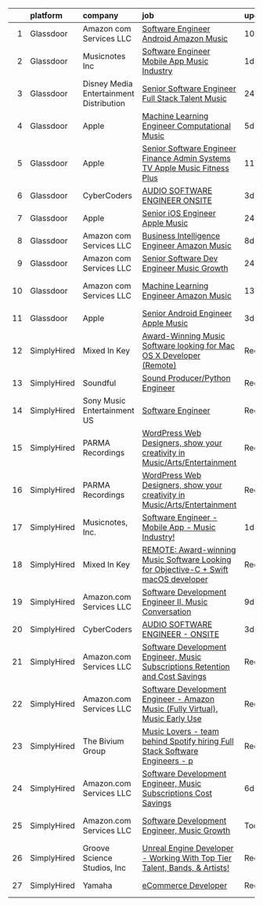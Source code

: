 

|    | platform    | company                                   | job                                                                                                                                                                                                                                                                                                                                                                                                                                                                                                                                                                                                                                                                                                                                                                                                                                                                                                                                                                                                                                                                                                                                                                                                                                                                                                                                                                                                                                                                       | update_time   | location                  |
|---:|:------------|:------------------------------------------|:--------------------------------------------------------------------------------------------------------------------------------------------------------------------------------------------------------------------------------------------------------------------------------------------------------------------------------------------------------------------------------------------------------------------------------------------------------------------------------------------------------------------------------------------------------------------------------------------------------------------------------------------------------------------------------------------------------------------------------------------------------------------------------------------------------------------------------------------------------------------------------------------------------------------------------------------------------------------------------------------------------------------------------------------------------------------------------------------------------------------------------------------------------------------------------------------------------------------------------------------------------------------------------------------------------------------------------------------------------------------------------------------------------------------------------------------------------------------------|:--------------|:--------------------------|
|  1 | Glassdoor   | Amazon com Services LLC                   | [Software Engineer   Android  Amazon Music](https://www.glassdoor.com/partner/jobListing.htm?pos=106&ao=1136043&s=58&guid=00000181dc980049b186beed84e0b574&src=GD_JOB_AD&t=SR&vt=w&cs=1_5e0b4a65&cb=1657263358271&jobListingId=1007966729991&jrtk=3-0-1g7e9g03mitli801-1g7e9g0482271000-cff1de847314a636-)                                                                                                                                                                                                                                                                                                                                                                                                                                                                                                                                                                                                                                                                                                                                                                                                                                                                                                                                                                                                                                                                                                                                                                | 10d           | Remote                    |
|  2 | Glassdoor   | Musicnotes  Inc                           | [Software Engineer   Mobile App   Music Industry ](https://www.glassdoor.com/partner/jobListing.htm?pos=101&ao=1110586&s=58&guid=00000181dc980049b186beed84e0b574&src=GD_JOB_AD&t=SR&vt=w&ea=1&cs=1_e9604a49&cb=1657263358271&jobListingId=1007987824386&cpc=9EDA28EADF1DF7F0&jrtk=3-0-1g7e9g03mitli801-1g7e9g0482271000-1b6a51fd5f23768c--6NYlbfkN0AzOvrGu_UugWgn3GqKRF9Dlu_Ew02IZ-2nOt7BxrJX_Sm7R0sRpg5LX2Nb3ovUgcnYc73xOuf68REcZa0Kn_pzjf71i3a3pP6O3dW382joGQgFGzVVVYzqps2-IhRZniP29t4VAJTZQ8QHqrseZo7y6MDfGq9xc5RAMu-9A1PJgbPLImkvemHIW5-Fnh5dMPbsagjlRf6fgHw028uCzALOEAJg7KoQ0cmmrQU9YJFtlrl9Ve2I0-21rmBwOU7kwwk4MK_HV3Ri8fs3xEs8vrKMNOgs5bYP1a2TDr5W3KTElbDVrDrUM8XSoE570wTffafrvM70OApedFPjNVuHHAF0OaGWywlhkyUczQbpeQEYXwaZ6RNvl2CZrw36wXKK3XPm6tN9ydVTh9MFXBjLrAC6HBYZzVzYB3uzOxznMYwaM-ONrKkryWqrOicIzhE6nsThz7ZhPnG1mMp32sGmPpH5l2EQg3BMrwWzpxG8cp6A_cb9NlZr5sM4yBAVnRZOmG81YDeTF6mUGw%3D%3D)                                                                                                                                                                                                                                                                                                                                                                                                                                                                                                                                                                   | 1d            | Madison, WI               |
|  3 | Glassdoor   | Disney Media   Entertainment Distribution | [Senior Software Engineer  Full Stack   Talent   Music](https://www.glassdoor.com/partner/jobListing.htm?pos=110&ao=1136043&s=58&guid=00000181dc980049b186beed84e0b574&src=GD_JOB_AD&t=SR&vt=w&cs=1_a83d214d&cb=1657263358272&jobListingId=1007989924594&jrtk=3-0-1g7e9g03mitli801-1g7e9g0482271000-728e65fc6a8cb306-)                                                                                                                                                                                                                                                                                                                                                                                                                                                                                                                                                                                                                                                                                                                                                                                                                                                                                                                                                                                                                                                                                                                                                    | 24h           | Glendale, CA              |
|  4 | Glassdoor   | Apple                                     | [Machine Learning Engineer  Computational Music](https://www.glassdoor.com/partner/jobListing.htm?pos=107&ao=1136043&s=58&guid=00000181dc980049b186beed84e0b574&src=GD_JOB_AD&t=SR&vt=w&cs=1_76eacc7e&cb=1657263358271&jobListingId=1007979225854&jrtk=3-0-1g7e9g03mitli801-1g7e9g0482271000-67f1049acc28ea52-)                                                                                                                                                                                                                                                                                                                                                                                                                                                                                                                                                                                                                                                                                                                                                                                                                                                                                                                                                                                                                                                                                                                                                           | 5d            | Portland, OR              |
|  5 | Glassdoor   | Apple                                     | [Senior Software Engineer   Finance   Admin Systems  TV   Apple Music  Fitness Plus ](https://www.glassdoor.com/partner/jobListing.htm?pos=104&ao=1110586&s=58&guid=00000181dc980049b186beed84e0b574&src=GD_JOB_AD&t=SR&vt=w&cs=1_33267131&cb=1657263358271&jobListingId=1007965233471&cpc=FB7E4A1762AE5BEC&jrtk=3-0-1g7e9g03mitli801-1g7e9g0482271000-ae0f27bdc28e0250--6NYlbfkN0BvKrLyj5gPmtZO9T8euul8TCxuuKNOtzRJOomxnwSEodTz2Bc-sPZlADHp0xxmf8VeuY8ylQRai-V3wvVX6caqz5RJ_LZ51DxmtvWx3a9Ex-8fRZnA-0QSTxhEYtCWdU7hfwLK5xjTM-lnW3XaidCgOmivPDNDQqkpJxlrl9kv1wT-wCg1QjQsVO3TiTttwtLzFn6GX5p4Gx6nIbkjJibZm0zU2MSMx49y_QORoRsNmk2Re0kwMz_MyKRogD6549Zb7QHy4rUz2ZJWfhW4V2M2Pr4icVboT3AniVWLP6fWtq7cwpuvvF4o3ZtPh1axoFnjMfZa3mygfrq8m5SrqrpffsRc3o0yyaMMjequalen5Xr7cYXhsWVbSjdWgyG75dsREyA-VzUdS4mGxAvpzFP7iX_rKi_louISJKpeYiIS_SCQCElJYF9kNXO40qcB-19IQFU_LUWdZVomshynkZXw4gmcVuZdTeQSLn3159NsIAzH1BS8eyn-wrii1sOfZfZ5taVuFnvQB2qAsujBVRquAXveScb4LblnRiN02F0u71jmxLTm1SJlt9CG1NUoS2qU4A6a3siyEwx3z2Zq4-X7OXjEbXqjb4r90m8wi9xWL0zc4ny6JOi10nDy0zXSh0uAkveBV5i372bVl50Wfqq37IsYZclViUJr4rhPKnZZwRSqbnnKcRrEgqw00H0A1OSucT-Q0h76PoAkr1vfW3qAOD68PY_m9uGWdW-bg6EWqGbOH3V5_qOk-sHcYA1W8C0dMkZ5t7okl6oNwWrx8lPWoKKgQLyYgAdxTgrkOMBeUPJYxcLAS6buL4_K-eWsY1Ll_lLV3jzldifEp_TzlrbGpey6gtrphozuKsRr5zAMzqF0BTBBgkesz8Jxfm3B5mtz76s366ObRpTsFTJsB-jq5BHHjgwJWotWQ9J7HE8uR6LPCrRVTennxlmUlJ3U5vI3nTJCx2_uMm7OYdxJeZazN8aiRKjWucPw7z9M1E0hDcyHRziRTTYRdAMbE43l3AMWqLS7gYm_4PHSAWc68Fcm) | 11d           | Austin, TX                |
|  6 | Glassdoor   | CyberCoders                               | [AUDIO SOFTWARE ENGINEER   ONSITE](https://www.glassdoor.com/partner/jobListing.htm?pos=105&ao=1110586&s=58&guid=00000181dc980049b186beed84e0b574&src=GD_JOB_AD&t=SR&vt=w&ea=1&cs=1_3b35b1a0&cb=1657263358271&jobListingId=1007982605566&cpc=2CAED5C921A5F994&jrtk=3-0-1g7e9g03mitli801-1g7e9g0482271000-16062b2427cf47f4--6NYlbfkN0CpFJQzrgRR8WqXWK1qKKEqALWJw739KlKqr2H-MSI4eoBlI4EFrmor2FYZMP3muM16rRhWfLOvl8w_Q8ZIS2PYrNr62g5lhgc9cXwv0uVo5bzzNHDNeV8I8YEzWfCI8tlU3Xkbj85AdPK2tbkOSaeYazyWxiMp1zri84sP_q6RvFlGmBgshparnprTnjR-njaQ4CNjpXnwwiyRArUhsNjk-8-XBUDdDfg60VjNIgi8Y6ehxUxJnNIl85xEhfiabGBEAblhpDTlOGc6NGRI74I6AnOJBOGn5OgKk6qHnZrnjLs28RzqjUSfZeMT1R8YR8NyS8a5ur8M12mYQLxHSpXCsycZkIDLhqrF6Ng5fN1-CJ5rkTdNNi5KiHSLdq3OpHfhYYP2SlobPE1CIBzgdY6j99hLLSEdvC1eEcjgj2UkTP0hfdqbUAQMIAW06V7mRmTZBbjK-8O5H5aMvW5jO8UGhegzCMEyXj28R_TuVci0yqXJ_6PxUY6gBnyKyOcXC1YNQtOdfqnuIDxSVPZn0OJHqwuqDYp239AwJdVfXnfYcJC7f-mJaO7Q176jGZtNH0OM_d8E-YVj64W5PoOXmZ7RFyfHtd7Zj2rYkeIT7pyg09KPGsCvxNkQUUzO0FY6MSvCvhakc4Ya6YNhmhDtxIz_3xKzU7BayFgOFhi9KteREfRoGHELJJZ-QQtVDac_F5HMkdMCEcqGT_qQCzxglXlez2aYX20oyvYjr37zCPVIvF_7ZmI9V8wNkgEhyCBKiYSRkjJQW8oy8NTeRz0yWOnhFttIgvJP1q-zn5MGdXcEZRZM2zc248Mj51eSiEXNF_YLU0pMvRtbzM3VxFWNZTaxMZV_p8ZXZoygic42NPfI3mZsOT22iqZ7LEMNDNQQ90FIdiV0G-0M3cdWsxjs7k1JQ2qjlYhb-hGZvvZZPgkbY4hzHdTShyN3E8vkHNU0acuRz3bYoBOvss-mvTh3DPA4XFuFlRAg6pA%3D)                                                                                                 | 3d            | San Jose, CA              |
|  7 | Glassdoor   | Apple                                     | [Senior iOS Engineer   Apple Music](https://www.glassdoor.com/partner/jobListing.htm?pos=102&ao=1110586&s=58&guid=00000181dc980049b186beed84e0b574&src=GD_JOB_AD&t=SR&vt=w&cs=1_3b62d407&cb=1657263358271&jobListingId=1007991589313&cpc=3DB599BF2F4828F0&jrtk=3-0-1g7e9g03mitli801-1g7e9g0482271000-e5cb112225d9191f--6NYlbfkN0BvKrLyj5gPmtZO9T8euul8TCxuuKNOtzRJOomxnwSEodTz2Bc-sPZlC5mDe-NOaJilM8C8jrl1tTlvb3u0Hh3aQJQSSaEAluuhuJTuivr6etVOxts4-RDUxzaWA5GS7XdiWXsWWCR_air7XonM_RQsZWcOBr2u1YOFr3mVMC6LuZUktO9d-dEDZTYBGd_yJdl1qwBSQyBaRbidXIVcj6Vgx-HkItoQ7au69Rqu1PPfSJ1cm9UcNH0ng4sgZFZSOtarcOQ7xAD3aJ2e2nHJJ6jwSzy_QRFIf2Lb3xZZJvS7tzWQ4zLByhZCCq22BdCRsKoD-_z2IKZQBNWuoym6bJXSp311dRGGo-G9FekuzroIVTIDtAKuWsxBGyZlRy9OgIEGBqfUK7dysGMazjIThc0OKhl77CFqzupcF7zMJNQ36FZ4_zyxMwDIG6UbIJJHsHRrtiuVJqjNHHHkOD5uNURZng3ZEYalUwqrecuL07FyYbuyIqHO-iOFkZp_dGvoGGHdDnSdRnzuqrA7-1FVYNP39y8XrvjQTiq1EWnAVPnuY4XETjYlTWLOXjPvREP7gpv8F3FdKviOOiR8p5yn1I0ATIyCA1NR0QyCeSuF2WcLUmbA4-daC-Az3795bzibtORqe7-FLRDwJ96dAJHnFF9GhqRv0OrUFxjY1QbRFjmvoVLqr78pGKWN59PCRjjfd1A7BxAbMxcfl1zYNJCqdDjrtfAmzaDhwSg5on8Ysg9Qer6UhAF5cYeuq2Mye1SmkCGLJjoabeXaWVNdkdqhMGIz1Gh6Tgg3j0ZS1Dbt72YIoo8If7_36gykq-I0ytWRq5i_pD1GvJ7KU63JKs3dpVc4Aw3GSYg9rAbA3ZNwS6BA-U-BsqEHD5HEC7E_0r0O38nRllr9nirxpV4qwNSLgCwmqbGLPNmuMP-qRaDLTd_ckIC8lgJkMxDTFODbZCun7tx10hJ1rRwrzQwd0jtEWcMw4gSvKJbnUWE%3D)                                                                                                     | 24h           | San Diego, CA             |
|  8 | Glassdoor   | Amazon com Services LLC                   | [Business Intelligence Engineer  Amazon Music](https://www.glassdoor.com/partner/jobListing.htm?pos=111&ao=1136043&s=58&guid=00000181dc980049b186beed84e0b574&src=GD_JOB_AD&t=SR&vt=w&cs=1_1d49d066&cb=1657263358272&jobListingId=1007971263077&jrtk=3-0-1g7e9g03mitli801-1g7e9g0482271000-5bd6390416243998-)                                                                                                                                                                                                                                                                                                                                                                                                                                                                                                                                                                                                                                                                                                                                                                                                                                                                                                                                                                                                                                                                                                                                                             | 8d            | Seattle, WA               |
|  9 | Glassdoor   | Amazon com Services LLC                   | [Senior Software Dev Engineer  Music Growth](https://www.glassdoor.com/partner/jobListing.htm?pos=109&ao=1136043&s=58&guid=00000181dc980049b186beed84e0b574&src=GD_JOB_AD&t=SR&vt=w&cs=1_de933dbf&cb=1657263358271&jobListingId=1007989412848&jrtk=3-0-1g7e9g03mitli801-1g7e9g0482271000-0e8c23e4f2214d73-)                                                                                                                                                                                                                                                                                                                                                                                                                                                                                                                                                                                                                                                                                                                                                                                                                                                                                                                                                                                                                                                                                                                                                               | 24h           | Seattle, WA               |
| 10 | Glassdoor   | Amazon com Services LLC                   | [Machine Learning Engineer  Amazon Music](https://www.glassdoor.com/partner/jobListing.htm?pos=108&ao=1136043&s=58&guid=00000181dc980049b186beed84e0b574&src=GD_JOB_AD&t=SR&vt=w&cs=1_9e66e6d2&cb=1657263358271&jobListingId=1007962183549&jrtk=3-0-1g7e9g03mitli801-1g7e9g0482271000-7c0081a0693f6e3b-)                                                                                                                                                                                                                                                                                                                                                                                                                                                                                                                                                                                                                                                                                                                                                                                                                                                                                                                                                                                                                                                                                                                                                                  | 13d           | San Francisco, CA         |
| 11 | Glassdoor   | Apple                                     | [Senior Android Engineer   Apple Music](https://www.glassdoor.com/partner/jobListing.htm?pos=103&ao=1110586&s=58&guid=00000181dc980049b186beed84e0b574&src=GD_JOB_AD&t=SR&vt=w&cs=1_7113dc8a&cb=1657263358271&jobListingId=1007984018887&cpc=F4EED0218A761C36&jrtk=3-0-1g7e9g03mitli801-1g7e9g0482271000-1d48fe6209326bcd--6NYlbfkN0BvKrLyj5gPmtZO9T8euul8TCxuuKNOtzRJOomxnwSEodTz2Bc-sPZlC5mDe-NOaJin8--Ei5RaBzEFtFHODJ23iicN7ZTfzAeZgjtNi4ojJldcd46RS_DdM-BSvIpYNm_PUFoRYto4x_HQI7s12kzg2KXb_7Fb5GlqesHrTpZWW0-iQsXWEcJ7ublAyoTOUYXEFlKOXl1MUwvO8-FmduP-XbRlLvvHyHEk6x3CYDoeNU7ezgfzwuVbppXRwI8HA0DbEtOmxYwUDRZY9AcLBcnmZBFI44lNuHCuhxol6wMgYnKdGNGnfooOJd5FtoqEIEc842SJovFFz0019R8xc-HEXTPHQAj7l0lmvddB_4J6M1Qw-rY76VUf3bBPIC-pgDzgyuMDsOKS4yccwMxISJVzliCKsJQM8WWjFXIhp5ms57DiNtTUTvQRFwtgWVfQx7z2ZZNUfve28RdogvXNxjiRGOoK88BbESA1AfrxbSYEx0qaP6tSJ-j1rHWkMVlr7HulfourKiGNx-aFzirReUo125Tt_21ELsC2iutykOG24OQLucfwJWbxEh_NDXaF5ocLFlfOzk_Bedk9I8tRgChlrFfNcZ61YNhYAIhTOjsCliSqdcdHcrHIrDFOIvDMGnXDobdIsTER9wtTWqry-I8LLMgd4ikXv7Qvk7STX9ZPKtOdTKL2fpyVLfsTKMycS08gZaz912-U_Zv4jIYD9pZESLkIrUkWtHyntvWZZ9iciGwRNsUFuMJnmRT7ZKEoD6HXhmkUI9aD4uvl5gZazmc1zvw8JYqwSeyQ_kVIrpb46zWKJnx2DwXQ-w_411yoOnJ9RTM-vQHQ2qnq1Bt0jCODEfYxbDSr6_Hw0elp8tOyAJAv3Ly34z_iBrCO8Oz2u3ny8rjIWAbFOiAW9mpweEwhO1W3BbefFQIk00l4XkPV5I3D3u28S5s6WPqgK8k9BT6QR04Kp1fAItwAEg35b3uHuSaXsLp4NsU%3D)                                                                                                 | 3d            | San Diego, CA             |
| 12 | SimplyHired | Mixed In Key                              | [Award-Winning Music Software looking for Mac OS X Developer (Remote)](https://www.simplyhired.com/job/L-2EZU2jVtCOIASfQ2mTylRc_wBs8G000Bd98cub72rlOwsLWp3RJA?q=music+developer)                                                                                                                                                                                                                                                                                                                                                                                                                                                                                                                                                                                                                                                                                                                                                                                                                                                                                                                                                                                                                                                                                                                                                                                                                                                                                          | Recently      | Miami, FL                 |
| 13 | SimplyHired | Soundful                                  | [Sound Producer/Python Engineer](https://www.simplyhired.com/job/fKwTfqRWVzhZJJT6yoybTUB5_pL76wxlddnu6kqy2_naoU7JVaHVBQ?q=music+developer)                                                                                                                                                                                                                                                                                                                                                                                                                                                                                                                                                                                                                                                                                                                                                                                                                                                                                                                                                                                                                                                                                                                                                                                                                                                                                                                                | Recently      | Remote                    |
| 14 | SimplyHired | Sony Music Entertainment US               | [Software Engineer](https://www.simplyhired.com/job/jFkvNvEv1wn60HATk7O-oL0MKoQTR7k52KdPdKtiGDucAYDETTZT8w?q=music+developer)                                                                                                                                                                                                                                                                                                                                                                                                                                                                                                                                                                                                                                                                                                                                                                                                                                                                                                                                                                                                                                                                                                                                                                                                                                                                                                                                             | Recently      | New York, NY +1 location  |
| 15 | SimplyHired | PARMA Recordings                          | [WordPress Web Designers, show your creativity in Music/Arts/Entertainment](https://www.simplyhired.com/job/Wpl3TU8XzCpcpJgy39HbFjwOkTi5fD0pThvI6-P168aePEhTBsPxGw?q=music+developer)                                                                                                                                                                                                                                                                                                                                                                                                                                                                                                                                                                                                                                                                                                                                                                                                                                                                                                                                                                                                                                                                                                                                                                                                                                                                                     | Recently      | Remote                    |
| 16 | SimplyHired | PARMA Recordings                          | [WordPress Web Designers, show your creativity in Music/Arts/Entertainment](https://www.simplyhired.com/job/Wpl3TU8XzCpcpJgy39HbFjwOkTi5fD0pThvI6-P168aePEhTBsPxGw?q=music+developer)                                                                                                                                                                                                                                                                                                                                                                                                                                                                                                                                                                                                                                                                                                                                                                                                                                                                                                                                                                                                                                                                                                                                                                                                                                                                                     | Recently      | Remote                    |
| 17 | SimplyHired | Musicnotes, Inc.                          | [Software Engineer - Mobile App - Music Industry!](https://www.simplyhired.com/job/DQw8DzgsKmloXWUurzFo8m0y-u3GH5PfXzlyLSB3TJzuHx4lBxpAfg?q=music+developer)                                                                                                                                                                                                                                                                                                                                                                                                                                                                                                                                                                                                                                                                                                                                                                                                                                                                                                                                                                                                                                                                                                                                                                                                                                                                                                              | 1d            | Madison, WI               |
| 18 | SimplyHired | Mixed In Key                              | [REMOTE: Award-winning Music Software Looking for Objective-C + Swift macOS developer](https://www.simplyhired.com/job/hp01aCVdwM9hovpsfWt-nTSQSiUrrYDI2aQZ3w5x5T-YN0cNGt-cJw?q=music+developer)                                                                                                                                                                                                                                                                                                                                                                                                                                                                                                                                                                                                                                                                                                                                                                                                                                                                                                                                                                                                                                                                                                                                                                                                                                                                          | Recently      | Miami, FL                 |
| 19 | SimplyHired | Amazon.com Services LLC                   | [Software Development Engineer II, Music Conversation](https://www.simplyhired.com/job/GDAZ372e6v49-RFtYoedEUy6wzYh98VPQPQpYGCSFhN3SQQ19XMroA?q=music+developer)                                                                                                                                                                                                                                                                                                                                                                                                                                                                                                                                                                                                                                                                                                                                                                                                                                                                                                                                                                                                                                                                                                                                                                                                                                                                                                          | 9d            | Seattle, WA               |
| 20 | SimplyHired | CyberCoders                               | [AUDIO SOFTWARE ENGINEER - ONSITE](https://www.simplyhired.com/job/IGEDOCrYdPyFpQqzHCJOpM1SkaNnaknYpJQzAZJh-HPZ19kfO0BQYQ?q=music+developer)                                                                                                                                                                                                                                                                                                                                                                                                                                                                                                                                                                                                                                                                                                                                                                                                                                                                                                                                                                                                                                                                                                                                                                                                                                                                                                                              | 3d            | San Jose, CA              |
| 21 | SimplyHired | Amazon.com Services LLC                   | [Software Development Engineer, Music Subscriptions Retention and Cost Savings](https://www.simplyhired.com/job/9h38VFyEI3JMLD0H4nqsw3pBt5h-TAtcRvMyq9CZsM-Hang_JRILeQ?q=music+developer)                                                                                                                                                                                                                                                                                                                                                                                                                                                                                                                                                                                                                                                                                                                                                                                                                                                                                                                                                                                                                                                                                                                                                                                                                                                                                 | Recently      | Remote +2 locations       |
| 22 | SimplyHired | Amazon.com Services LLC                   | [Software Development Engineer - Amazon Music (Fully Virtual), Music Early Use](https://www.simplyhired.com/job/bPucS2ezOmq_euYS4yOlSlBq38iEEckibLwyk_-ViXd3MbR-kzjfrQ?q=music+developer)                                                                                                                                                                                                                                                                                                                                                                                                                                                                                                                                                                                                                                                                                                                                                                                                                                                                                                                                                                                                                                                                                                                                                                                                                                                                                 | Recently      | United States             |
| 23 | SimplyHired | The Bivium Group                          | [Music Lovers - team behind Spotify hiring Full Stack Software Engineers - p](https://www.simplyhired.com/job/xwPIhzuTN5QU7HiZUxxulf6NVWJJFVEgQggMHrjRfTQugyKoDq1S5w?q=music+developer)                                                                                                                                                                                                                                                                                                                                                                                                                                                                                                                                                                                                                                                                                                                                                                                                                                                                                                                                                                                                                                                                                                                                                                                                                                                                                   | Recently      | Boston, MA                |
| 24 | SimplyHired | Amazon.com Services LLC                   | [Software Development Engineer, Music Subscriptions Cost Savings](https://www.simplyhired.com/job/XEwopm5QuGvr8VS5kIUwNZP7ZFm0iF7icTMe2PPpOp9gSB5axghabg?q=music+developer)                                                                                                                                                                                                                                                                                                                                                                                                                                                                                                                                                                                                                                                                                                                                                                                                                                                                                                                                                                                                                                                                                                                                                                                                                                                                                               | 6d            | San Francisco, CA         |
| 25 | SimplyHired | Amazon.com Services LLC                   | [Software Development Engineer, Music Growth](https://www.simplyhired.com/job/WoKJuzhN9AP0I6v62SvMZ-tx2koP-IunfXqQw8nIeybDbCLB4bh71A?q=music+developer)                                                                                                                                                                                                                                                                                                                                                                                                                                                                                                                                                                                                                                                                                                                                                                                                                                                                                                                                                                                                                                                                                                                                                                                                                                                                                                                   | Today         | New York, NY +2 locations |
| 26 | SimplyHired | Groove Science Studios, Inc               | [Unreal Engine Developer - Working With Top Tier Talent, Bands, & Artists!](https://www.simplyhired.com/job/tMUv0bhv1WXQseALxCUyt4HnppYbuHAxKhmBeo43qD4xlbIyIH-L1Q?q=music+developer)                                                                                                                                                                                                                                                                                                                                                                                                                                                                                                                                                                                                                                                                                                                                                                                                                                                                                                                                                                                                                                                                                                                                                                                                                                                                                     | Recently      | Remote                    |
| 27 | SimplyHired | Yamaha                                    | [eCommerce Developer](https://www.simplyhired.com/job/-I-MZ-x3bjvyZzYMY1m95ZbdcGZoy_xdePKyOZzMV0dQuvtHs9crTA?q=music+developer)                                                                                                                                                                                                                                                                                                                                                                                                                                                                                                                                                                                                                                                                                                                                                                                                                                                                                                                                                                                                                                                                                                                                                                                                                                                                                                                                           | Recently      | United States             |